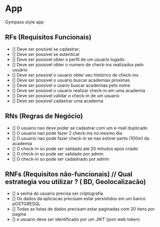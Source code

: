 # App

Gympass style app

## RFs (Requisitos Funcionais)

 - [] Deve ser possível se cadastrar;
 - [] Deve ser possível se autenticar
 - [] Deve ser possível obter o perfil de um usuario logado
 - [] Deve ser possível obter o numero de check-ins realizados pelo usuário
 - [] Deve ser possível o usuario obter seu histórico de check-ins
 - [] Deve ser possível o usuario buscar academias proximas
 - [] Deve ser possível o usario buscar academias pelo nome
 - [] Deve ser possível o usuario realizar check-in em uma academia
 - [] Deve ser possível validar o check-in de um usuario
 - [] Deve ser possível cadastrar uma academia



## RNs (Regras de Negócio)
- [] O usuario nao deve poder se cadastrar com um e-mail duplicado
- [] O usuario nao pode fazer 2 check-ins no mesmo dia
- [] O usuario nao pode fazer check-in se nao estiver perto (100m) da academia
- [] O check-in so pode ser validado ate 20 minutos apos criado
- [] O check-in so pode ser validado por admin
- [] O check-in so pode ser cadastrado por admin


## RNFs (Requisitos não-funcionais) // Qual estrategia vou utilizar ? ( BD, Geolocalizacão)

- [] a senha do usuario precisa ser criptografia
- [] Os dados da aplicacao precisam estar persistidos em um banco pOSTGRESQL
- [] Todas as listas de dados precisam estar paginadas com 20 itens por pagina
- [] o usuario deve ser identificado por um JWT (json web token)
